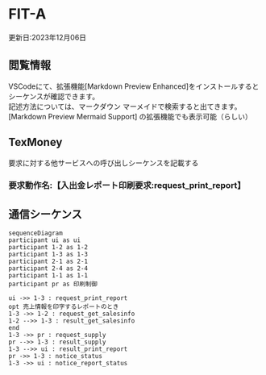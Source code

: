 # FIT-A
更新日:2023年12月06日

## 閲覧情報
VSCodeにて、拡張機能[Markdown Preview Enhanced]をインストールすると
シーケンスが確認できます。  
記述方法については、マークダウン マーメイドで検索すると出てきます。  
[Markdown Preview Mermaid Support] の拡張機能でも表示可能（らしい）

## TexMoney
要求に対する他サービスへの呼び出しシーケンスを記載する


### 要求動作名:【入出金レポート印刷要求:request_print_report】


## 通信シーケンス

<style>.mermaid svg {height:100%}</style>
```mermaid
sequenceDiagram
participant ui as ui
participant 1-2 as 1-2
participant 1-3 as 1-3
participant 2-1 as 2-1
participant 2-4 as 2-4
participant 1-1 as 1-1
participant pr as 印刷制御

ui ->> 1-3 : request_print_report
opt 売上情報を印字するレポートのとき
1-3 ->> 1-2 : request_get_salesinfo
1-2 -->> 1-3 : result_get_salesinfo
end
1-3 ->> pr : request_supply
pr -->> 1-3 : result_supply
1-3 -->> ui : result_print_report
pr ->> 1-3 : notice_status
1-3 ->> ui : notice_report_status
